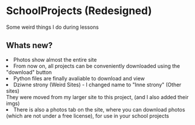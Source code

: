 # SchoolProjects (Redesigned)
Some weird things I do during lessons

## Whats new?
<li>Photos show almost the entire site</li>
<li>From now on, all projects can be conveniently downloaded using the "download" button</li>
<li>Python files are finally avaliable to download and view</li>
<li>Dziwne strony (Weird Sites) -  I changed name to "Inne strony" (Other sites)<br> 
They were moved from my larger site to this project, (and I also added their imgs)</li>
<li>There is also a photos tab on the site, where you can download photos (which are not under a free license), for use in your school projects</li>

